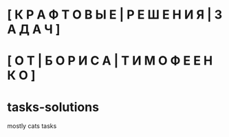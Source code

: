 # [ К Р А Ф Т О В Ы Е | Р Е Ш Е Н И Я | З А Д А Ч ]
# [ О Т | Б О Р И С А | Т И М О Ф Е Е Н К О ] 

# tasks-solutions
mostly cats tasks
